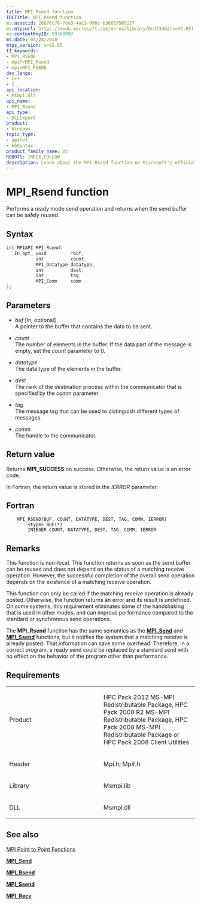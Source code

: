 ```yaml
---
title: MPI_Rsend function
TOCTitle: MPI_Rsend function
ms:assetid: 28076c76-7ea3-4ac3-996c-b36619565227
ms:mtpsurl: https://msdn.microsoft.com/en-us/library/Dn473462(v=VS.85)
ms:contentKeyID: 59360997
ms.date: 03/28/2018
mtps_version: v=VS.85
f1_keywords:
- MPI_RSEND
- mpif/MPI_Rsend
- mpi/MPI_RSEND
dev_langs:
- C++
- C
api_location:
- Msmpi.dll
api_name:
- MPI_Rsend
api_type:
- DLLExport
product:
- Windows
topic_type:
- apiref
- kbSyntax
product_family_name: VS
ROBOTS: INDEX,FOLLOW
description: Learn about the MPI_Rsend function on Microsoft's official site. Understand its syntax, parameters, return value, and how it improves performance in data sending operations.
---
```


# MPI\_Rsend function

Performs a ready mode send operation and returns when the send buffer can be safely reused.

## Syntax

``` c++
int MPIAPI MPI_Rsend(
  _In_opt_ void         *buf,
           int          count,
           MPI_Datatype datatype,
           int          dest,
           int          tag,
           MPI_Comm     comm
);
```

## Parameters

  - *buf* \[in, optional\]  
    A pointer to the buffer that contains the data to be sent.

  - *count*  
    The number of elements in the buffer. If the data part of the message is empty, set the *count* parameter to 0.

  - *datatype*  
    The data type of the elements in the buffer.

  - *dest*  
    The rank of the destination process within the communicator that is specified by the *comm* parameter.

  - *tag*  
    The message tag that can be used to distinguish different types of messages.

  - *comm*  
    The handle to the communicator.

## Return value

Returns **MPI\_SUCCESS** on success. Otherwise, the return value is an error code.

In Fortran, the return value is stored in the *IERROR* parameter.

## Fortran

``` FORTRAN
    MPI_RSEND(BUF, COUNT, DATATYPE, DEST, TAG, COMM, IERROR)
        <type> BUF(*)
        INTEGER COUNT, DATATYPE, DEST, TAG, COMM, IERROR
```

## Remarks

This function is non-local. This function returns as soon as the send buffer can be reused and does not depend on the status of a matching receive operation. However, the successful completion of the overall send operation depends on the existence of a matching receive operation.

This function can only be called if the matching receive operation is already posted. Otherwise, the function returns an error and its result is undefined. On some systems, this requirement eliminates some of the handshaking that is used in other modes, and can improve performance compared to the standard or synchronous send operations.

The **MPI\_Rsend** function has the same semantics as the [**MPI\_Send**](mpi-send-function.md) and [**MPI\_Ssend**](mpi-ssend-function.md) functions, but it notifies the system that a matching receive is already posted. That information can save some overhead. Therefore, in a correct program, a ready send could be replaced by a standard send with no effect on the behavior of the program other than performance.

## Requirements

<table>
<colgroup>
<col style="width: 50%" />
<col style="width: 50%" />
</colgroup>
<tbody>
<tr class="odd">
<td><p>Product</p></td>
<td><p>HPC Pack 2012 MS-MPI Redistributable Package, HPC Pack 2008 R2 MS-MPI Redistributable Package, HPC Pack 2008 MS-MPI Redistributable Package or HPC Pack 2008 Client Utilities</p></td>
</tr>
<tr class="even">
<td><p>Header</p></td>
<td>Mpi.h;
Mpif.h</td>
</tr>
<tr class="odd">
<td><p>Library</p></td>
<td>Msmpi.lib</td>
</tr>
<tr class="even">
<td><p>DLL</p></td>
<td>Msmpi.dll</td>
</tr>
</tbody>
</table>


## See also

[MPI Point to Point Functions](mpi-point-to-point-functions.md)

[**MPI\_Send**](mpi-send-function.md)

[**MPI\_Bsend**](mpi-bsend-function.md)

[**MPI\_Ssend**](mpi-ssend-function.md)

[**MPI\_Recv**](mpi-recv-function.md)


